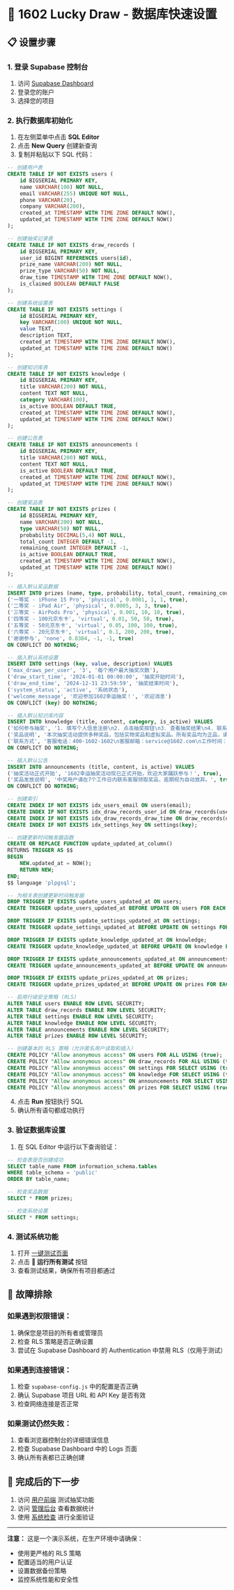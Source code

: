 # 🚀 1602 Lucky Draw - 数据库快速设置

## 📋 设置步骤

### 1. 登录 Supabase 控制台
1. 访问 [Supabase Dashboard](https://supabase.com/dashboard)
2. 登录您的账户
3. 选择您的项目

### 2. 执行数据库初始化
1. 在左侧菜单中点击 **SQL Editor**
2. 点击 **New Query** 创建新查询
3. 复制并粘贴以下 SQL 代码：

```sql
-- 创建用户表
CREATE TABLE IF NOT EXISTS users (
    id BIGSERIAL PRIMARY KEY,
    name VARCHAR(100) NOT NULL,
    email VARCHAR(255) UNIQUE NOT NULL,
    phone VARCHAR(20),
    company VARCHAR(200),
    created_at TIMESTAMP WITH TIME ZONE DEFAULT NOW(),
    updated_at TIMESTAMP WITH TIME ZONE DEFAULT NOW()
);

-- 创建抽奖记录表
CREATE TABLE IF NOT EXISTS draw_records (
    id BIGSERIAL PRIMARY KEY,
    user_id BIGINT REFERENCES users(id),
    prize_name VARCHAR(200) NOT NULL,
    prize_type VARCHAR(50) NOT NULL,
    draw_time TIMESTAMP WITH TIME ZONE DEFAULT NOW(),
    is_claimed BOOLEAN DEFAULT FALSE
);

-- 创建系统设置表
CREATE TABLE IF NOT EXISTS settings (
    id BIGSERIAL PRIMARY KEY,
    key VARCHAR(100) UNIQUE NOT NULL,
    value TEXT,
    description TEXT,
    created_at TIMESTAMP WITH TIME ZONE DEFAULT NOW(),
    updated_at TIMESTAMP WITH TIME ZONE DEFAULT NOW()
);

-- 创建知识库表
CREATE TABLE IF NOT EXISTS knowledge (
    id BIGSERIAL PRIMARY KEY,
    title VARCHAR(200) NOT NULL,
    content TEXT NOT NULL,
    category VARCHAR(100),
    is_active BOOLEAN DEFAULT TRUE,
    created_at TIMESTAMP WITH TIME ZONE DEFAULT NOW(),
    updated_at TIMESTAMP WITH TIME ZONE DEFAULT NOW()
);

-- 创建公告表
CREATE TABLE IF NOT EXISTS announcements (
    id BIGSERIAL PRIMARY KEY,
    title VARCHAR(200) NOT NULL,
    content TEXT NOT NULL,
    is_active BOOLEAN DEFAULT TRUE,
    created_at TIMESTAMP WITH TIME ZONE DEFAULT NOW(),
    updated_at TIMESTAMP WITH TIME ZONE DEFAULT NOW()
);

-- 创建奖品表
CREATE TABLE IF NOT EXISTS prizes (
    id BIGSERIAL PRIMARY KEY,
    name VARCHAR(200) NOT NULL,
    type VARCHAR(50) NOT NULL,
    probability DECIMAL(5,4) NOT NULL,
    total_count INTEGER DEFAULT -1,
    remaining_count INTEGER DEFAULT -1,
    is_active BOOLEAN DEFAULT TRUE,
    created_at TIMESTAMP WITH TIME ZONE DEFAULT NOW(),
    updated_at TIMESTAMP WITH TIME ZONE DEFAULT NOW()
);

-- 插入默认奖品数据
INSERT INTO prizes (name, type, probability, total_count, remaining_count, is_active) VALUES
('一等奖 - iPhone 15 Pro', 'physical', 0.0001, 1, 1, true),
('二等奖 - iPad Air', 'physical', 0.0005, 3, 3, true),
('三等奖 - AirPods Pro', 'physical', 0.001, 10, 10, true),
('四等奖 - 100元京东卡', 'virtual', 0.01, 50, 50, true),
('五等奖 - 50元京东卡', 'virtual', 0.05, 100, 100, true),
('六等奖 - 20元京东卡', 'virtual', 0.1, 200, 200, true),
('谢谢参与', 'none', 0.8384, -1, -1, true)
ON CONFLICT DO NOTHING;

-- 插入默认系统设置
INSERT INTO settings (key, value, description) VALUES
('max_draws_per_user', '3', '每个用户最大抽奖次数'),
('draw_start_time', '2024-01-01 00:00:00', '抽奖开始时间'),
('draw_end_time', '2024-12-31 23:59:59', '抽奖结束时间'),
('system_status', 'active', '系统状态'),
('welcome_message', '欢迎参加1602幸运抽奖！', '欢迎消息')
ON CONFLICT (key) DO NOTHING;

-- 插入默认知识库内容
INSERT INTO knowledge (title, content, category, is_active) VALUES
('如何参与抽奖', '1. 填写个人信息注册\n2. 点击抽奖按钮\n3. 查看抽奖结果\n4. 联系客服领取奖品', '使用指南', true),
('奖品说明', '本次抽奖活动提供多种奖品，包括实物奖品和虚拟奖品。所有奖品均为正品，请放心参与。', '奖品信息', true),
('联系方式', '客服电话：400-1602-1602\n客服邮箱：service@1602.com\n工作时间：周一至周五 9:00-18:00', '联系我们', true)
ON CONFLICT DO NOTHING;

-- 插入默认公告
INSERT INTO announcements (title, content, is_active) VALUES
('抽奖活动正式开始', '1602幸运抽奖活动现已正式开始，欢迎大家踊跃参与！', true),
('奖品发放说明', '中奖用户请在7个工作日内联系客服领取奖品，逾期视为自动放弃。', true)
ON CONFLICT DO NOTHING;

-- 创建索引
CREATE INDEX IF NOT EXISTS idx_users_email ON users(email);
CREATE INDEX IF NOT EXISTS idx_draw_records_user_id ON draw_records(user_id);
CREATE INDEX IF NOT EXISTS idx_draw_records_draw_time ON draw_records(draw_time);
CREATE INDEX IF NOT EXISTS idx_settings_key ON settings(key);

-- 创建更新时间触发器函数
CREATE OR REPLACE FUNCTION update_updated_at_column()
RETURNS TRIGGER AS $$
BEGIN
    NEW.updated_at = NOW();
    RETURN NEW;
END;
$$ language 'plpgsql';

-- 为相关表创建更新时间触发器
DROP TRIGGER IF EXISTS update_users_updated_at ON users;
CREATE TRIGGER update_users_updated_at BEFORE UPDATE ON users FOR EACH ROW EXECUTE FUNCTION update_updated_at_column();

DROP TRIGGER IF EXISTS update_settings_updated_at ON settings;
CREATE TRIGGER update_settings_updated_at BEFORE UPDATE ON settings FOR EACH ROW EXECUTE FUNCTION update_updated_at_column();

DROP TRIGGER IF EXISTS update_knowledge_updated_at ON knowledge;
CREATE TRIGGER update_knowledge_updated_at BEFORE UPDATE ON knowledge FOR EACH ROW EXECUTE FUNCTION update_updated_at_column();

DROP TRIGGER IF EXISTS update_announcements_updated_at ON announcements;
CREATE TRIGGER update_announcements_updated_at BEFORE UPDATE ON announcements FOR EACH ROW EXECUTE FUNCTION update_updated_at_column();

DROP TRIGGER IF EXISTS update_prizes_updated_at ON prizes;
CREATE TRIGGER update_prizes_updated_at BEFORE UPDATE ON prizes FOR EACH ROW EXECUTE FUNCTION update_updated_at_column();

-- 启用行级安全策略 (RLS)
ALTER TABLE users ENABLE ROW LEVEL SECURITY;
ALTER TABLE draw_records ENABLE ROW LEVEL SECURITY;
ALTER TABLE settings ENABLE ROW LEVEL SECURITY;
ALTER TABLE knowledge ENABLE ROW LEVEL SECURITY;
ALTER TABLE announcements ENABLE ROW LEVEL SECURITY;
ALTER TABLE prizes ENABLE ROW LEVEL SECURITY;

-- 创建基本的 RLS 策略（允许匿名用户读取和插入）
CREATE POLICY "Allow anonymous access" ON users FOR ALL USING (true);
CREATE POLICY "Allow anonymous access" ON draw_records FOR ALL USING (true);
CREATE POLICY "Allow anonymous access" ON settings FOR SELECT USING (true);
CREATE POLICY "Allow anonymous access" ON knowledge FOR SELECT USING (true);
CREATE POLICY "Allow anonymous access" ON announcements FOR SELECT USING (true);
CREATE POLICY "Allow anonymous access" ON prizes FOR SELECT USING (true);
```

4. 点击 **Run** 按钮执行 SQL
5. 确认所有语句都成功执行

### 3. 验证数据库设置
1. 在 SQL Editor 中运行以下查询验证：
```sql
-- 检查表是否创建成功
SELECT table_name FROM information_schema.tables 
WHERE table_schema = 'public' 
ORDER BY table_name;

-- 检查奖品数据
SELECT * FROM prizes;

-- 检查系统设置
SELECT * FROM settings;
```

### 4. 测试系统功能
1. 打开 [一键测试页面](http://localhost:8000/one-click-test.html)
2. 点击 **🚀 运行所有测试** 按钮
3. 查看测试结果，确保所有项目都通过

## 🔧 故障排除

### 如果遇到权限错误：
1. 确保您是项目的所有者或管理员
2. 检查 RLS 策略是否正确设置
3. 尝试在 Supabase Dashboard 的 Authentication 中禁用 RLS（仅用于测试）

### 如果遇到连接错误：
1. 检查 `supabase-config.js` 中的配置是否正确
2. 确认 Supabase 项目 URL 和 API Key 是否有效
3. 检查网络连接是否正常

### 如果测试仍然失败：
1. 查看浏览器控制台的详细错误信息
2. 检查 Supabase Dashboard 中的 Logs 页面
3. 确认所有表都已正确创建

## 🎯 完成后的下一步
1. 访问 [用户前端](http://localhost:8000/index.html) 测试抽奖功能
2. 访问 [管理后台](http://localhost:8000/admin.html) 查看数据统计
3. 使用 [系统检查](http://localhost:8000/system-ready-check.html) 进行全面验证

---

**注意：** 这是一个演示系统，在生产环境中请确保：
- 使用更严格的 RLS 策略
- 配置适当的用户认证
- 设置数据备份策略
- 监控系统性能和安全性